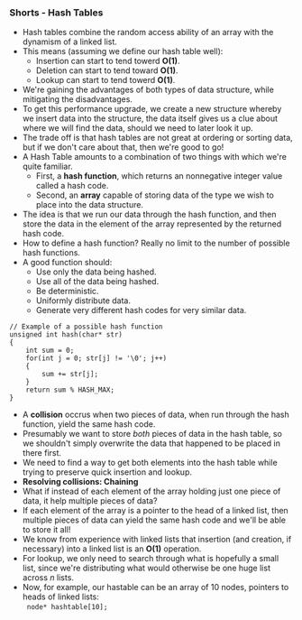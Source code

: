### Shorts - Hash Tables
* Hash tables combine the random access ability of an array with the dynamism of a linked list.
* This means (assuming we define our hash table well):
    * Insertion can start to tend towerd **O(1)**.
    * Deletion can start to tend toward **O(1)**.
    * Lookup can start to tend towerd **O(1)**.
* We're gaining the advantages of both types of data structure, while mitigating the disadvantages.
* To get this performance upgrade, we create a new structure whereby we insert data into the structure, the data itself gives us a clue about where we will find the data, should we need to later look it up.
* The trade off is that hash tables are not great at ordering or sorting data, but if we don't care about that, then we're good to go!
* A Hash Table amounts to a combination of two things with which we're quite familiar.
    * First, a **hash function**, which returns an nonnegative integer value called a hash code.
    * Second, an **array** capable of storing data of the type we wish to place into the data structure.
* The idea is that we run our data through the hash function, and then store the data in the element of the array represented by the returned hash code.
* How to define a hash function? Really no limit to the number of possible hash functions.
* A good function should:
    * Use only the data being hashed.
    * Use all of the data being hashed.
    * Be deterministic.
    * Uniformly distribute data.
    * Generate very different hash codes for very similar data.
```
// Example of a possible hash function
unsigned int hash(char* str)
{
    int sum = 0;
    for(int j = 0; str[j] != '\0'; j++)
    {
        sum += str[j];
    }
    return sum % HASH_MAX;
}
```
* A **collision** occrus when two pieces of data, when run through the hash function, yield the same hash code.
* Presumably we want to store *both* pieces of data in the hash table, so we shouldn't simply overwrite the data that happened to be placed in there first.
* We need to find a way to get both elements into the hash table while trying to preserve quick insertion and lookup.
* **Resolving collisions: Chaining**
* What if instead of each element of the array holding just one piece of data, it help multiple pieces of data?
* If each element of the array is a pointer to the head of a linked list, then multiple pieces of data can yield the same hash code and we'll be able to store it all!
* We know from experience with linked lists that insertion (and creation, if necessary) into a linked list is an **O(1)** operation.
* For lookup, we only need to search through what is hopefully a small list, since we're distributing what would otherwise be one huge list across *n* lists.
* Now, for example, our hastable can be an array of 10 nodes, pointers to heads of linked lists:   
``` node* hashtable[10];```